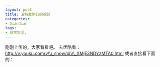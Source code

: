 ```yaml
---
layout: post
title: 波特兰旅行的视频
categories:
- Diandian
tags:
- 日常生活, 
---
```

刚刚上传的，大家看看吧。 去优酷看：http://v.youku.com/v\\\_show/id\\\_XMjE3NDYzMTA0.html 或者直接看下面的：